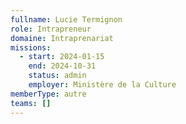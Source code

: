 ```yaml
---
fullname: Lucie Termignon
role: Intrapreneur
domaine: Intraprenariat
missions:
  - start: 2024-01-15
    end: 2024-10-31
    status: admin
    employer: Ministère de la Culture
memberType: autre
teams: []
---
```

